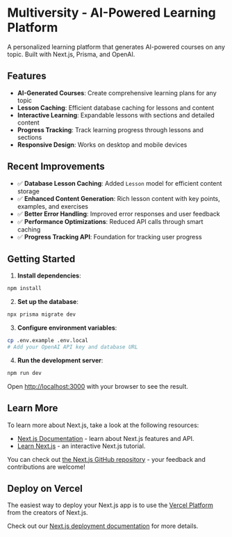 # Multiversity - AI-Powered Learning Platform

A personalized learning platform that generates AI-powered courses on any topic. Built with Next.js, Prisma, and OpenAI.

## Features

- **AI-Generated Courses**: Create comprehensive learning plans for any topic
- **Lesson Caching**: Efficient database caching for lessons and content
- **Interactive Learning**: Expandable lessons with sections and detailed content
- **Progress Tracking**: Track learning progress through lessons and sections
- **Responsive Design**: Works on desktop and mobile devices

## Recent Improvements

- ✅ **Database Lesson Caching**: Added `Lesson` model for efficient content storage
- ✅ **Enhanced Content Generation**: Rich lesson content with key points, examples, and exercises
- ✅ **Better Error Handling**: Improved error responses and user feedback
- ✅ **Performance Optimizations**: Reduced API calls through smart caching
- ✅ **Progress Tracking API**: Foundation for tracking user progress

## Getting Started

1. **Install dependencies**:
```bash
npm install
```

2. **Set up the database**:
```bash
npx prisma migrate dev
```

3. **Configure environment variables**:
```bash
cp .env.example .env.local
# Add your OpenAI API key and database URL
```

4. **Run the development server**:
```bash
npm run dev
```

Open [http://localhost:3000](http://localhost:3000) with your browser to see the result.

## Learn More

To learn more about Next.js, take a look at the following resources:

- [Next.js Documentation](https://nextjs.org/docs) - learn about Next.js features and API.
- [Learn Next.js](https://nextjs.org/learn) - an interactive Next.js tutorial.

You can check out [the Next.js GitHub repository](https://github.com/vercel/next.js/) - your feedback and contributions are welcome!

## Deploy on Vercel

The easiest way to deploy your Next.js app is to use the [Vercel Platform](https://vercel.com/new?utm_medium=default-template&filter=next.js&utm_source=create-next-app&utm_campaign=create-next-app-readme) from the creators of Next.js.

Check out our [Next.js deployment documentation](https://nextjs.org/docs/deployment) for more details.
